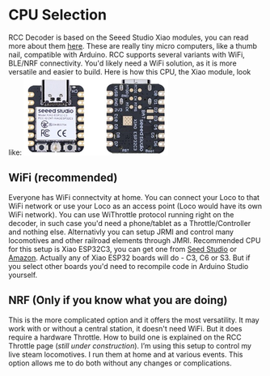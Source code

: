 # CPU Selection
RCC Decoder is based on the Seeed Studio Xiao modules, you can read more about them [here](https://www.seeedstudio.com/xiao-series-page). These are really tiny micro computers, like a thumb nail, compatible with Arduino. RCC supports several variants with WiFi, BLE/NRF connectivity. You'd likely need a WiFi solution, as it is more versatile and easier to build. Here is how this CPU, the Xiao module, look like:
![Xiao](image/XIAO.jpg)


## WiFi (recommended)
Everyone has WiFi connectvity at home. You can connect your Loco to that WiFi network or use your Loco as an access point (Loco would have its own WiFi network). You can use WiThrottle protocol running right on the decoder, in such case you'd need a phone/tablet as a Throttle/Controller and nothing else. Alternativly you can setup JRMI and control many locomotives and other railroad elements through JMRI.
Recommended CPU for this setup is Xiao ESP32C3, you can get one from [Seed Studio](https://wiki.seeedstudio.com/XIAO_ESP32C3_Getting_Started/) or [Amazon](https://www.amazon.com/Seeed-Studio-XIAO-ESP32C3-Microcontroller/dp/B0B94JZ2YF/ref=asc_df_B0B94JZ2YF?mcid=72b6a39f01243f90839a6151057a3d9f&hvocijid=9306890703710665590-B0B94JZ2YF-&hvexpln=73&tag=hyprod-20&linkCode=df0&hvadid=721245378154&hvpos=&hvnetw=g&hvrand=9306890703710665590&hvpone=&hvptwo=&hvqmt=&hvdev=c&hvdvcmdl=&hvlocint=&hvlocphy=1013950&hvtargid=pla-2281435178138&th=1). Actually any of Xiao ESP32 boards will do - C3, C6 or S3. But if you select other boards you'd need to recompile code in Arduino Studio yourself.


## NRF (Only if you know what you are doing)
This is the more complicated option and it offers the most versatility. It may work with or without a central station, it doesn't need WiFi. But it does require a hardware Throttle. How to build one is explained on the RCC Throttle page (_still under construction_). I’m using this setup to control my live steam locomotives. I run them at home and at various events. This option allows me to do both without any changes or complications.
